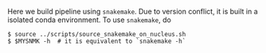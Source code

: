 Here we build pipeline using `snakemake`.
Due to version conflict, it is built in a isolated conda environment. 
To use `snakemake`, do

```
$ source ../scripts/source_snakemake_on_nucleus.sh
$ $MYSNMK -h  # it is equivalent to `snakemake -h`
```
